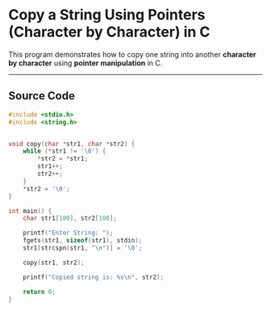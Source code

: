 #  Copy a String Using Pointers (Character by Character) in C

This program demonstrates how to copy one string into another **character by character** using **pointer manipulation** in C.

---

##  Source Code

```c
#include <stdio.h>
#include <string.h>


void copy(char *str1, char *str2) {
    while (*str1 != '\0') {
        *str2 = *str1;
        str1++;
        str2++;
    }
    *str2 = '\0';  
}

int main() {
    char str1[100], str2[100];

    printf("Enter String: ");
    fgets(str1, sizeof(str1), stdin);
    str1[strcspn(str1, "\n")] = '\0';  

    copy(str1, str2);

    printf("Copied string is: %s\n", str2);

    return 0;
}

